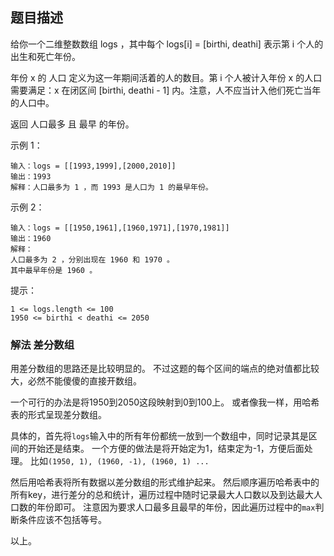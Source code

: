## 题目描述
给你一个二维整数数组 logs ，其中每个 logs[i] = [birthi, deathi] 表示第 i 个人的出生和死亡年份。

年份 x 的 人口 定义为这一年期间活着的人的数目。第 i 个人被计入年份 x 的人口需要满足：x 在闭区间 [birthi, deathi - 1] 内。注意，人不应当计入他们死亡当年的人口中。

返回 人口最多 且 最早 的年份。

示例 1：
```
输入：logs = [[1993,1999],[2000,2010]]
输出：1993
解释：人口最多为 1 ，而 1993 是人口为 1 的最早年份。
```
示例 2：
```
输入：logs = [[1950,1961],[1960,1971],[1970,1981]]
输出：1960
解释： 
人口最多为 2 ，分别出现在 1960 和 1970 。
其中最早年份是 1960 。
```

提示：
```
1 <= logs.length <= 100
1950 <= birthi < deathi <= 2050
```

### 解法 差分数组
用差分数组的思路还是比较明显的。
不过这题的每个区间的端点的绝对值都比较大，必然不能傻傻的直接开数组。

一个可行的办法是将1950到2050这段映射到0到100上。
或者像我一样，用哈希表的形式呈现差分数组。

具体的，首先将`logs`输入中的所有年份都统一放到一个数组中，同时记录其是区间的开始还是结束。
一个方便的做法是将开始定为1，结束定为-1，方便后面处理。
比如`(1950, 1), (1960, -1), (1960, 1) ... `

然后用哈希表将所有数据以差分数组的形式维护起来。
然后顺序遍历哈希表中的所有key，进行差分的总和统计，遍历过程中随时记录最大人口数以及到达最大人口数的年份即可。
注意因为要求人口最多且最早的年份，因此遍历过程中的`max`判断条件应该不包括等号。

以上。